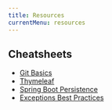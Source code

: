 ```yaml
---
title: Resources
currentMenu: resources
---
```


## Cheatsheets

- [Git Basics](https://github.com/LaunchCodeEducation/cheatsheets/blob/master/git-basics/)
- [Thymeleaf](https://github.com/LaunchCodeEducation/cheatsheets/blob/master/thymeleaf/)
- [Spring Boot Persistence](https://github.com/LaunchCodeEducation/cheatsheets/blob/master/spring-persistence/)
- [Exceptions Best Practices](https://github.com/LaunchCodeEducation/cheatsheets/blob/master/exceptions-best-practices/)
